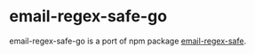 # email-regex-safe-go

email-regex-safe-go is a port of npm package [email-regex-safe](https://www.npmjs.com/package/email-regex-safe).
